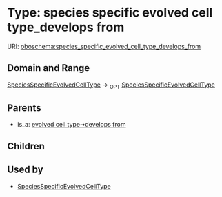 
# Type: species specific evolved cell type_develops from




URI: [oboschema:species_specific_evolved_cell_type_develops_from](http://purl.obolibrary.org/oboschema/species_specific_evolved_cell_type_develops_from)


## Domain and Range

[SpeciesSpecificEvolvedCellType](SpeciesSpecificEvolvedCellType.md) ->  <sub>OPT</sub> [SpeciesSpecificEvolvedCellType](SpeciesSpecificEvolvedCellType.md)

## Parents

 *  is_a: [evolved cell type➞develops from](evolved_cell_type_develops_from.md)

## Children


## Used by

 * [SpeciesSpecificEvolvedCellType](SpeciesSpecificEvolvedCellType.md)

